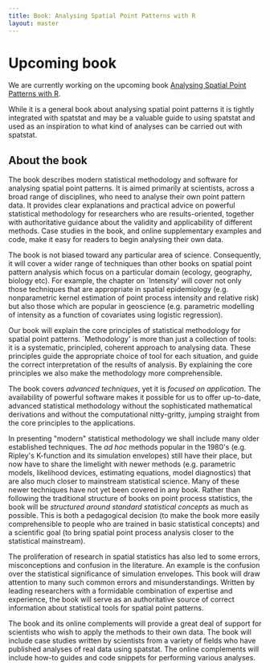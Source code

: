 ```yaml
---
title: Book: Analysing Spatial Point Patterns with R
layout: master
---
```


# Upcoming book

We are currently working on the upcoming book [Analysing Spatial Point
Patterns with
R](http://www.taylorandfrancis.com/books/details/9781482210200/).

While it is a general book about analysing spatial point patterns it
is tightly integrated with spatstat and may be a valuable guide to
using spatstat and used as an inspiration to what kind of analyses
can be carried out with spatstat.

## About the book

The book describes modern statistical methodology and software for
analysing spatial point patterns. It is aimed primarily at scientists,
across a broad range of disciplines, who need to analyse their own
point pattern data. It provides clear explanations and practical
advice on powerful statistical methodology for researchers who are
results-oriented, together with authoritative guidance about the
validity and applicability of different methods. Case studies in the
book, and online supplementary examples and code, make it easy for
readers to begin analysing their own data.

The book is not biased toward any particular area of science.
Consequently, it will cover a wider range of techniques than other
books on spatial point pattern analysis which focus on a particular
domain (ecology, geography, biology etc). For example, the chapter on
`Intensity' will cover not only those techniques that are appropriate
in spatial epidemiology (e.g. nonparametric kernel estimation of point
process intensity and relative risk) but also those which are popular
in geoscience (e.g. parametric modelling of intensity as a function of
covariates using logistic regression).

Our book will explain the core principles of statistical methodology
for spatial point patterns. `Methodology' is more than just a
collection of tools: it is a systematic, principled, coherent approach
to analysing data. These principles guide the appropriate choice of
tool for each situation, and guide the correct interpretation of the
results of analysis. By explaining the core principles we also make
the methodology more comprehensible.

The book covers *advanced techniques*, yet it is *focused on
application*. The availability of powerful software makes it possible
for us to offer up-to-date, advanced statistical methodology without
the sophisticated mathematical derivations and without the
computational nitty-gritty, jumping straight from the core principles
to the applications.

In presenting "modern" statistical methodology we shall include many
older established techniques. The *ad hoc* methods popular in the
1980's (e.g. Ripley's K-function and its simulation envelopes) still
have their place, but now have to share the limelight with newer
methods (e.g. parametric models, likelihood devices, estimating
equations, model diagnostics) that are also much closer to mainstream
statistical science. Many of these newer techniques have not yet been
covered in any book. Rather than following the traditional structure
of books on point process statistics, the book will be *structured
around standard statistical concepts* as much as possible. This is
both a pedagogical decision (to make the book more easily
comprehensible to people who are trained in basic statistical
concepts) and a scientific goal (to bring spatial point process
analysis closer to the statistical mainstream).

The proliferation of research in spatial statistics has also led to
some errors, misconceptions and confusion in the literature. An
example is the confusion over the statistical significance of
simulation envelopes. This book will draw attention to many such
common errors and misunderstandings. Written by leading researchers
with a formidable combination of expertise and experience, the book
will serve as an authoritative source of correct information about
statistical tools for spatial point patterns.

The book and its online complements will provide a great deal of
support for scientists who wish to apply the methods to their own
data. The book will include case studies written by scientists from a
variety of fields who have published analyses of real data using
spatstat. The online complements will include how-to guides and code
snippets for performing various analyses.
